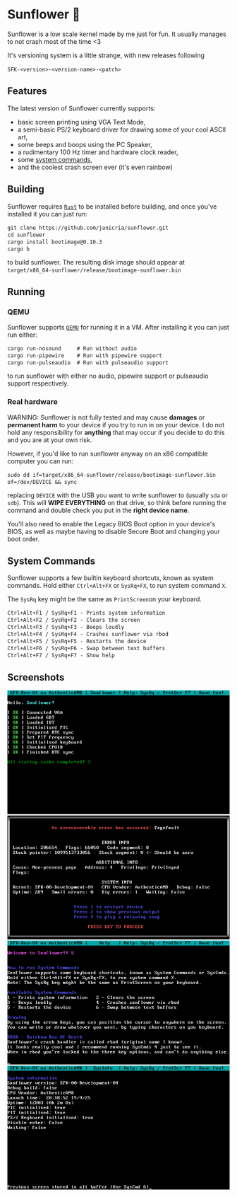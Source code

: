 # Sunflower 🌻

Sunflower is a low scale kernel made by me just for fun. It usually manages to not crash most of the time <3

It's versioning system is a little strange, with new releases following 

`SFK-<version>-<version-name>-<patch>`

## Features
The latest version of Sunflower currently supports:
- basic screen printing using VGA Text Mode,
- a semi-basic PS/2 keyboard driver for drawing some of your cool ASCII art,
- some beeps and boops using the PC Speaker,
- a rudimentary 100 Hz timer and hardware clock reader,
- some [system commands](https://github.com/janicria/sunflower?tab=readme-ov-file#system-commands),
- and the coolest crash screen ever (it's even rainbow)

## Building
Sunflower requires [`Rust`](https://www.rust-lang.org/tools/install) to be installed before building, and once you've installed it you can just run:
```
git clone https://github.com/janicria/sunflower.git
cd sunflower
cargo install bootimage@0.10.3
cargo b
```
to build sunflower. The resulting disk image should appear at 
`target/x86_64-sunflower/release/bootimage-sunflower.bin`

## Running
### QEMU
Sunflower supports [`QEMU`](https://www.qemu.org/download/) for running it in a VM. After installing it you can just run either:
```
cargo run-nosound     # Run without audio 
cargo run-pipewire    # Run with pipewire support
cargo run-pulseaudio  # Run with pulseaudio support
```
to run sunflower with either no audio, pipewire support or  pulseaudio support respectively.

### Real hardware
WARNING: Sunflower is not fully tested and may cause **damages** or **permanent harm** to your device if you try to run in on your device. I do not hold any responsibility for **anything** that may occur if you decide to do this and you are at your own risk.

However, if you'd like to run sunflower anyway on an x86 compatible computer you can run:
```
sudo dd if=target/x86_64-sunflower/release/bootimage-sunflower.bin of=/dev/DEVICE && sync
```
replacing `DEVICE` with the USB you want to write sunflower to (usually `sda` or `sdb`). This will **WIPE EVERYTHING** on that drive, so think before running the command and double check you put in the **right device name**.

You'll also need to enable the Legacy BIOS Boot option in your device's BIOS, as well as maybe having to disable Secure Boot and changing your boot order.

## System Commands

Sunflower supports a few builtin keyboard shortcuts, known as system commands. Hold either
`Ctrl+Alt+FX` or `SysRq+FX`, to run system command `X`. 

The `SysRq` key might be the same as `PrintScreen`on your keyboard. 


```
Ctrl+Alt+F1 / SysRq+F1 - Prints system information
Ctrl+Alt+F2 / SysRq+F2 - Clears the screen
Ctrl+Alt+F3 / SysRq+F3 - Beeps loudly
Ctrl+Alt+F4 / SysRq+F4 - Crashes sunflower via rbod
Ctrl+Alt+F5 / SysRq+F5 - Restarts the device
Ctrl+Alt+F6 / SysRq+F6 - Swap between text buffers
Ctrl+Alt+F7 / SysRq+F7 - Show help
```

## Screenshots

![Sunflower post boot screen](./screenshots/boot.png)
![Rainbow box of death](./screenshots/rbod.png)
![Help screen](./screenshots/help.png)
![System information syscmd](./screenshots/sysinfo.png)